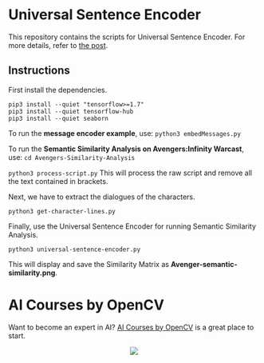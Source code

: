 # Universal Sentence Encoder

This repository contains the scripts for Universal Sentence Encoder. For more
details, refer to
[the post](https://www.learnopencv.com/universal-sentence-encoder/).

## Instructions

First install the dependencies.

```
pip3 install --quiet "tensorflow>=1.7"
pip3 install --quiet tensorflow-hub
pip3 install --quiet seaborn
```

To run the **message encoder example**, use: `python3 embedMessages.py`

To run the **Semantic Similarity Analysis on Avengers:Infinity Warcast**, use:
`cd Avengers-Similarity-Analysis`

`python3 process-script.py` This will process the raw script and remove all the
text contained in brackets.

Next, we have to extract the dialogues of the characters.

`python3 get-character-lines.py`

Finally, use the Universal Sentence Encoder for running Semantic Similarity
Analysis.

`python3 universal-sentence-encoder.py`

This will display and save the Similarity Matrix as
**Avenger-semantic-similarity.png**.

# AI Courses by OpenCV

Want to become an expert in AI?
[AI Courses by OpenCV](https://opencv.org/courses/) is a great place to start.

<a href="https://opencv.org/courses/">
<p align="center"> 
<img src="https://www.learnopencv.com/wp-content/uploads/2020/04/AI-Courses-By-OpenCV-Github.png">
</p>
</a>
